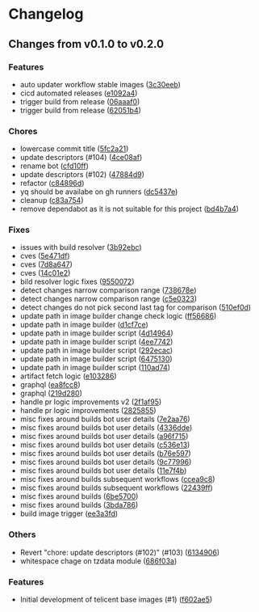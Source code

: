 # Changelog

## Changes from v0.1.0 to v0.2.0

### Features
- auto updater workflow stable images  ([3c30eeb](https://github.com/telicent-oss/telicent-base-images/commit/3c30eeb8489dd81e597b985522a68e9594152a98))
- cicd automated releases  ([e1092a4](https://github.com/telicent-oss/telicent-base-images/commit/e1092a48c11af5b7884c330d0fb45dedf3c8abe5))
- trigger build from release  ([06aaaf0](https://github.com/telicent-oss/telicent-base-images/commit/06aaaf07fdc0f1d36cf705ff367bde7f1ffe523d))
- trigger build from release  ([62051b4](https://github.com/telicent-oss/telicent-base-images/commit/62051b459834777e548693c46b11471a420f8baa))
### Chores
- lowercase commit title  ([5fc2a21](https://github.com/telicent-oss/telicent-base-images/commit/5fc2a21dcd227d999692dab7dc2e373db6c0541e))
- update descriptors (#104)  ([4ce08af](https://github.com/telicent-oss/telicent-base-images/commit/4ce08af5457eb53614caf4f4e6342ae21c429d33))
- rename bot  ([cfd10ff](https://github.com/telicent-oss/telicent-base-images/commit/cfd10ffa2ba0f27c09dd098b1d80057782a8f3ba))
- update descriptors (#102)  ([47884d9](https://github.com/telicent-oss/telicent-base-images/commit/47884d9b8088d0bcec1ab6cf35889b7d8cce789a))
- refactor  ([c84896d](https://github.com/telicent-oss/telicent-base-images/commit/c84896deb5aba5d5234478d1320720d0e02c8171))
- yq should be availabe on gh runners  ([dc5437e](https://github.com/telicent-oss/telicent-base-images/commit/dc5437ebe28b96779f45268abe037815f42da0c9))
- cleanup  ([c83a754](https://github.com/telicent-oss/telicent-base-images/commit/c83a7542a12479062a4f45e4f271b21fddc80f03))
- remove dependabot as it is not suitable for this project  ([bd4b7a4](https://github.com/telicent-oss/telicent-base-images/commit/bd4b7a42fba3f3b82498b3b2f726293f5a4b186e))
### Fixes
- issues with build resolver  ([3b92ebc](https://github.com/telicent-oss/telicent-base-images/commit/3b92ebc4a5ac44918d64e31ec0eec434af15dc31))
- cves  ([5e471df](https://github.com/telicent-oss/telicent-base-images/commit/5e471df0e4bcdce40323ea33104b841619ccbe9c))
- cves  ([7d8a647](https://github.com/telicent-oss/telicent-base-images/commit/7d8a6476158f3fd34fc25d3eebfcfdec1419b4bc))
- cves  ([14c01e2](https://github.com/telicent-oss/telicent-base-images/commit/14c01e2732a6f18134d8d3d1ef6541d6dde24e22))
- bild resolver logic fixes  ([9550072](https://github.com/telicent-oss/telicent-base-images/commit/95500722af80e8b79c000efb9aa478788b49b925))
- detect changes narrow comparison range  ([738678e](https://github.com/telicent-oss/telicent-base-images/commit/738678e3e7ebbb3c92f6b7d558dd52b23b059809))
- detect changes narrow comparison range  ([c5e0323](https://github.com/telicent-oss/telicent-base-images/commit/c5e03230e3dcba5609100e4aff3cd89f8f8597c1))
- detect changes do not pick second last tag for comparison  ([510ef0d](https://github.com/telicent-oss/telicent-base-images/commit/510ef0d4d8055d82d924e7ae3267e1b17ff63959))
- update path in image builder change check logic  ([ff56686](https://github.com/telicent-oss/telicent-base-images/commit/ff5668667a371dd621ea0e543ebcf27b2301691c))
- update path in image builder  ([d1cf7ce](https://github.com/telicent-oss/telicent-base-images/commit/d1cf7ce1dad73e58668166f9c2203fd76df8c6e3))
- update path in image builder script  ([4d14964](https://github.com/telicent-oss/telicent-base-images/commit/4d1496438151e8c44afc04b871cbcfffb66804e3))
- update path in image builder script  ([4ee7742](https://github.com/telicent-oss/telicent-base-images/commit/4ee7742adf7adfe79f174c7f7897d41411750c14))
- update path in image builder script  ([292ecac](https://github.com/telicent-oss/telicent-base-images/commit/292ecac1d62b7e420bfd4795af55c309188d558c))
- update path in image builder script  ([6475130](https://github.com/telicent-oss/telicent-base-images/commit/6475130872da7e50b7f20c9612804a9df53d88b3))
- update path in image builder script  ([110ad74](https://github.com/telicent-oss/telicent-base-images/commit/110ad74b41da247f626bf988414151a01d797b5f))
- artifact fetch logic  ([e103286](https://github.com/telicent-oss/telicent-base-images/commit/e1032862c8902fafa863dfa081c0c062844be5fd))
- graphql  ([ea8fcc8](https://github.com/telicent-oss/telicent-base-images/commit/ea8fcc859c32388bee78801c41fc0b708d007129))
- graphql  ([219d280](https://github.com/telicent-oss/telicent-base-images/commit/219d28051b6e65969b721db1840eac467eda8973))
- handle pr logic improvements v2  ([2f1af95](https://github.com/telicent-oss/telicent-base-images/commit/2f1af95eaa0bc9066254721302bb2311780a95cb))
- handle pr logic improvements  ([2825855](https://github.com/telicent-oss/telicent-base-images/commit/2825855f9de467be47d8c9821722444c9d77f18d))
- misc fixes around builds bot user details  ([7e2aa76](https://github.com/telicent-oss/telicent-base-images/commit/7e2aa76f6a90873692e76926599a0a476255a1ff))
- misc fixes around builds bot user details  ([4336dde](https://github.com/telicent-oss/telicent-base-images/commit/4336ddefc74c25e9091f86426bf5fc15df519d44))
- misc fixes around builds bot user details  ([a96f715](https://github.com/telicent-oss/telicent-base-images/commit/a96f7151c654b6fa9168669800928f650f939ef8))
- misc fixes around builds bot user details  ([c536e13](https://github.com/telicent-oss/telicent-base-images/commit/c536e1318ea7c3475faa76ec3568819139995f05))
- misc fixes around builds bot user details  ([b76e597](https://github.com/telicent-oss/telicent-base-images/commit/b76e597b5e5ef6259bdbe7dc18bc52cdf2911f57))
- misc fixes around builds bot user details  ([9c77996](https://github.com/telicent-oss/telicent-base-images/commit/9c77996da2d5776393d2b290d74935c78c7ede12))
- misc fixes around builds bot user details  ([11e7f4b](https://github.com/telicent-oss/telicent-base-images/commit/11e7f4b42bfe245379ae68d7a39b82adf68c026a))
- misc fixes around builds subsequent workflows  ([ccea9c8](https://github.com/telicent-oss/telicent-base-images/commit/ccea9c85b92de8faf72e32e03caef4900fd633f1))
- misc fixes around builds subsequent workflows  ([22439ff](https://github.com/telicent-oss/telicent-base-images/commit/22439fffb2fca80fc56184957979f6aa6a8c8ca1))
- misc fixes around builds  ([6be5700](https://github.com/telicent-oss/telicent-base-images/commit/6be5700294402473f48fe06cabc19e907f5a10a4))
- misc fixes around builds  ([3bda786](https://github.com/telicent-oss/telicent-base-images/commit/3bda786cbf385f70ee268191ad1dd54c39964a1b))
- build image trigger  ([ee3a3fd](https://github.com/telicent-oss/telicent-base-images/commit/ee3a3fd482d5661308f0ae0d7b1ab057f2ae7465))
### Others
- Revert "chore: update descriptors (#102)" (#103) ([6134906](https://github.com/telicent-oss/telicent-base-images/commit/6134906e9fa6a7076724a8bf1af22dfe2348274b))
- whitespace chage on tzdata module ([686f03a](https://github.com/telicent-oss/telicent-base-images/commit/686f03aaa5a01ef45f51eaf611a1d6424ac94261))

### Features
- Initial development of telicent base images (#1)  ([f602ae5](https://github.com/telicent-oss/telicent-base-images/commit/f602ae557cdc3008f1b7f3e89a4dec4c9057331e))
